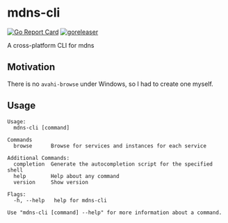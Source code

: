 # mdns-cli

[![Go Report Card](https://goreportcard.com/badge/github.com/tigerinus/mdns-cli)](https://goreportcard.com/report/github.com/tigerinus/mdns-cli) [![goreleaser](https://github.com/tigerinus/mdns-cli/actions/workflows/release.yml/badge.svg)](https://github.com/tigerinus/mdns-cli/actions/workflows/release.yml)

A cross-platform CLI for mdns

## Motivation

There is no `avahi-browse` under Windows, so I had to create one myself.

## Usage

```text
Usage:
  mdns-cli [command]

Commands
  browse      Browse for services and instances for each service

Additional Commands:
  completion  Generate the autocompletion script for the specified shell
  help        Help about any command
  version     Show version

Flags:
  -h, --help   help for mdns-cli

Use "mdns-cli [command] --help" for more information about a command.
```
